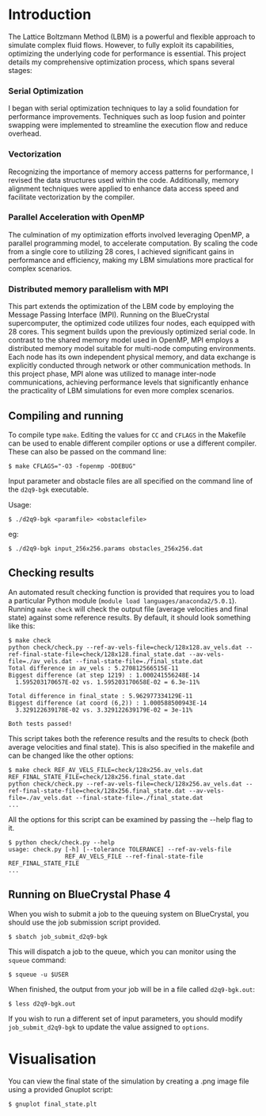 
# Introduction

The Lattice Boltzmann Method (LBM) is a powerful and flexible approach to simulate complex fluid flows. However, to fully exploit its capabilities, optimizing the underlying code for performance is essential. This project details my comprehensive optimization process, which spans several stages:

### Serial Optimization

I began with serial optimization techniques to lay a solid foundation for performance improvements. Techniques such as loop fusion and pointer swapping were implemented to streamline the execution flow and reduce overhead.

### Vectorization

Recognizing the importance of memory access patterns for performance, I revised the data structures used within the code. Additionally, memory alignment techniques were applied to enhance data access speed and facilitate vectorization by the compiler.

### Parallel Acceleration with OpenMP

The culmination of my optimization efforts involved leveraging OpenMP, a parallel programming model, to accelerate computation. By scaling the code from a single core to utilizing 28 cores, I achieved significant gains in performance and efficiency, making my LBM simulations more practical for complex scenarios.

### Distributed memory parallelism with MPI

This part extends the optimization of the LBM code by employing the Message Passing Interface (MPI). Running on the BlueCrystal supercomputer, the optimized code utilizes four nodes, each equipped with 28 cores. This segment builds upon the previously optimized serial code. In contrast to the shared memory model used in OpenMP, MPI employs a distributed memory model suitable for multi-node computing environments. Each node has its own independent physical memory, and data exchange is explicitly conducted through network or other communication methods. In this project phase, MPI alone was utilized to manage inter-node communications, achieving performance levels that significantly enhance the practicality of LBM simulations for even more complex scenarios.

## Compiling and running

To compile type `make`. Editing the values for `CC` and `CFLAGS` in the Makefile can be used to enable different compiler options or use a different compiler. These can also be passed on the command line:

    $ make CFLAGS="-O3 -fopenmp -DDEBUG"

Input parameter and obstacle files are all specified on the command line of the `d2q9-bgk` executable.

Usage:

    $ ./d2q9-bgk <paramfile> <obstaclefile>
eg:

    $ ./d2q9-bgk input_256x256.params obstacles_256x256.dat

## Checking results

An automated result checking function is provided that requires you to load a particular Python module (`module load languages/anaconda2/5.0.1`). Running `make check` will check the output file (average velocities and final state) against some reference results. By default, it should look something like this:

    $ make check
    python check/check.py --ref-av-vels-file=check/128x128.av_vels.dat --ref-final-state-file=check/128x128.final_state.dat --av-vels-file=./av_vels.dat --final-state-file=./final_state.dat
    Total difference in av_vels : 5.270812566515E-11
    Biggest difference (at step 1219) : 1.000241556248E-14
      1.595203170657E-02 vs. 1.595203170658E-02 = 6.3e-11%

    Total difference in final_state : 5.962977334129E-11
    Biggest difference (at coord (6,2)) : 1.000588500943E-14
      3.329122639178E-02 vs. 3.329122639179E-02 = 3e-11%

    Both tests passed!

This script takes both the reference results and the results to check (both average velocities and final state). This is also specified in the makefile and can be changed like the other options:

    $ make check REF_AV_VELS_FILE=check/128x256.av_vels.dat REF_FINAL_STATE_FILE=check/128x256.final_state.dat
    python check/check.py --ref-av-vels-file=check/128x256.av_vels.dat --ref-final-state-file=check/128x256.final_state.dat --av-vels-file=./av_vels.dat --final-state-file=./final_state.dat
    ...

All the options for this script can be examined by passing the --help flag to it.

    $ python check/check.py --help
    usage: check.py [-h] [--tolerance TOLERANCE] --ref-av-vels-file
                    REF_AV_VELS_FILE --ref-final-state-file REF_FINAL_STATE_FILE
    ...


## Running on BlueCrystal Phase 4

When you wish to submit a job to the queuing system on BlueCrystal, you should use the job submission script provided.

    $ sbatch job_submit_d2q9-bgk

This will dispatch a job to the queue, which you can monitor using the
`squeue` command:

    $ squeue -u $USER

When finished, the output from your job will be in a file called
`d2q9-bgk.out`:

    $ less d2q9-bgk.out

If you wish to run a different set of input parameters, you should
modify `job_submit_d2q9-bgk` to update the value assigned to `options`.


# Visualisation

You can view the final state of the simulation by creating a .png image file using a provided Gnuplot script:

    $ gnuplot final_state.plt
